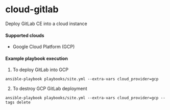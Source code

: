 # cloud-gitlab

Deploy GitLab CE into a cloud instance

#### Supported clouds

* Google Cloud Platform (GCP)

#### Example playbook execution

1. To deploy GitLab into GCP
```
ansible-playbook playbooks/site.yml --extra-vars cloud_provider=gcp
```

2. To destroy GCP GitLab deployment
```
ansible-playbook playbooks/site.yml --extra-vars cloud_provider=gcp --tags delete
```

